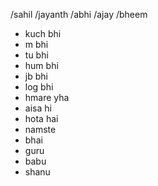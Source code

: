 /sahil
/jayanth
/abhi
/ajay
/bheem
- kuch bhi
- m bhi
- tu bhi
- hum bhi
- jb bhi
- log bhi
- hmare yha
- aisa hi
- hota hai
- namste
- bhai
- guru
- babu
- shanu
